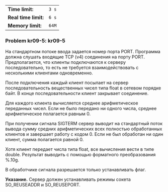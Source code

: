 |                      |       |
|----------------------|-------|
| **Time limit:**      | `3 s` |
| **Real time limit:** | `6 s` |
| **Memory limit:**    | `64M` |


### Problem kr09-5: kr09-5

На стандартном потоке ввода задается номер порта PORT. Программа
должна слушать входящие TCP (v4) соединения на порту PORT.
Предполагается, что клиенты подключаются к серверу
последовательно, то есть не требуется взаимодействовать с
несколькими клиентами одновременно.

После подключения каждый клиент посылает на сервер
последовательность вещественных чисел типа float в сетевом
порядке байт. В конце последовательности клиент закрывает
соединение.

Для каждого клиента вычисляется среднее арифметическое переданных
чисел. Если не было передано ни одного числа, среднее
арифметическое полагается равным 0.

При получении сигнала SIGTERM сервер выводит на стандартный поток
вывода сумму средних арифметических всех полностью обработанных
клиентов и завершает работу с кодом 0. Если не был обработан ни
один клиент, сумма полагается равной 0.

Хотя клиент передает числа типа float, все вычисления вести в
типе double. Результат выводить с помощью форматного
преобразования %.10g.

В обработчике сигнала разрешается только устанавливать флаг.

**Указание.** Сервер должен устанавливать режимы сокета
SO_REUSEADDR и SO_REUSEPORT.


